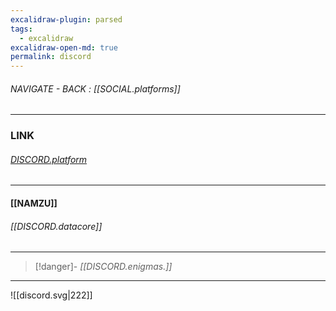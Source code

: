 ```yaml
---
excalidraw-plugin: parsed
tags:
  - excalidraw
excalidraw-open-md: true
permalink: discord
---
```


###### NAVIGATE - BACK : [[SOCIAL.platforms]]
-----
### LINK
###### [DISCORD.platform](https://www.discord.com/users/1147037899183886436)
----
#### [[NAMZU]]


###### [[DISCORD.datacore]]







----
>[!danger]- *[[DISCORD.enigmas.]]*
-----

![[discord.svg|222]]




<!--

==⚠  Switch to EXCALIDRAW VIEW in the MORE OPTIONS menu of this document. ⚠== You can decompress Drawing data with the command palette: 'Decompress current Excalidraw file'. For more info check in plugin settings under 'Saving'


# Excalidraw Data
## Text Elements
## Embedded Files
c675c19979d2b42ea985eeaa7093ffa0f93c1206: [[888/_RESOURCES/ASSETS/888/ASSETS_.A/COMPANY_v10_.A.svg]]

%%
## Drawing
```json
{
	"type": "excalidraw",
	"version": 2,
	"source": "https://github.com/zsviczian/obsidian-excalidraw-plugin/releases/tag/2.5.0",
	"elements": [
		{
			"type": "image",
			"version": 262,
			"versionNonce": 267726371,
			"index": "a0",
			"isDeleted": false,
			"id": "jUNgZje1",
			"fillStyle": "hachure",
			"strokeWidth": 1,
			"strokeStyle": "solid",
			"roughness": 1,
			"opacity": 100,
			"angle": 0,
			"x": -494.4595671757046,
			"y": -575.6001668028096,
			"strokeColor": "transparent",
			"backgroundColor": "transparent",
			"width": 1034.452967906149,
			"height": 779.0324820033962,
			"seed": 70703,
			"groupIds": [],
			"frameId": null,
			"roundness": null,
			"boundElements": [],
			"updated": 1727325910693,
			"link": null,
			"locked": false,
			"status": "pending",
			"fileId": "c675c19979d2b42ea985eeaa7093ffa0f93c1206",
			"scale": [
				1,
				1
			]
		},
		{
			"type": "rectangle",
			"version": 1060,
			"versionNonce": 913727353,
			"index": "a1",
			"isDeleted": false,
			"id": "KuTx7xg2B4sDc0FApeey4",
			"fillStyle": "solid",
			"strokeWidth": 4,
			"strokeStyle": "solid",
			"roughness": 0,
			"opacity": 100,
			"angle": 0,
			"x": -704.1863810596925,
			"y": -912.3020344258327,
			"strokeColor": "#6327D3",
			"backgroundColor": "transparent",
			"width": 1440.2282003518067,
			"height": 1444.8774910928764,
			"seed": 1033873901,
			"groupIds": [],
			"frameId": null,
			"roundness": null,
			"boundElements": [],
			"updated": 1727324621350,
			"link": null,
			"locked": false
		}
	],
	"appState": {
		"theme": "light",
		"viewBackgroundColor": "#000000",
		"currentItemStrokeColor": "#E1E1E1",
		"currentItemBackgroundColor": "transparent",
		"currentItemFillStyle": "solid",
		"currentItemStrokeWidth": 2,
		"currentItemStrokeStyle": "solid",
		"currentItemRoughness": 1,
		"currentItemOpacity": 100,
		"currentItemFontFamily": 5,
		"currentItemFontSize": 20,
		"currentItemTextAlign": "left",
		"currentItemStartArrowhead": null,
		"currentItemEndArrowhead": "arrow",
		"currentItemArrowType": "round",
		"scrollX": 742.0864277708135,
		"scrollY": 997.3735538832585,
		"zoom": {
			"value": 0.531989
		},
		"currentItemRoundness": "round",
		"gridSize": 20,
		"gridStep": 5,
		"gridModeEnabled": false,
		"gridColor": {
			"Bold": "rgba(38, 38, 38, 0.5)",
			"Regular": "rgba(26, 26, 26, 0.5)"
		},
		"colorPalette": {
			"elementStroke": [
				"#FFFFFF",
				"#BFC5CB",
				"#A8AFB6",
				"#D53636",
				"#E15988",
				"#BB63D1",
				"#5D3BC2",
				"#3851C9",
				"#54A0E7",
				"#7AE1F4",
				"#80F7D3",
				"#75D488",
				"#BAF26B",
				"#FF9019",
				"#F05F26"
			],
			"elementBackground": [
				"transparent",
				"#252B31",
				"#697179",
				"#AD0505",
				"#B61950",
				"#9724B4",
				"#360DAF",
				"#0A2CB3",
				"#1982DD",
				"#40D5EA",
				"#47EDBB",
				"#3FBF56",
				"#9AE136",
				"#FAB005",
				"#EB6C02"
			],
			"canvasBackground": [
				"#000000",
				"#050607",
				"#0A0C0E",
				"#0A0000",
				"#0F0006",
				"#0B030F",
				"#03000F",
				"#000512",
				"#000E18",
				"#031A1C",
				"#031912",
				"#041407",
				"#141C03",
				"#241E00",
				"#190E00"
			]
		},
		"currentStrokeOptions": null,
		"frameRendering": {
			"enabled": true,
			"clip": true,
			"name": true,
			"outline": true
		},
		"objectsSnapModeEnabled": false,
		"activeTool": {
			"type": "selection",
			"customType": null,
			"locked": false,
			"lastActiveTool": null
		}
	},
	"files": {}
}
```
%%

-->